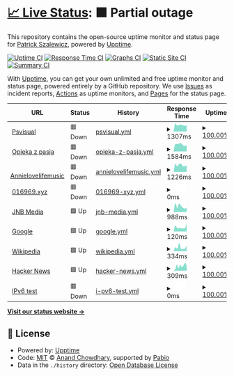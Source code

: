 # [📈 Live Status](https://fachinformatiker.github.io/upptime): <!--live status--> **🟧 Partial outage**

This repository contains the open-source uptime monitor and status page for [Patrick Szalewicz](https://psvisual.de), powered by [Upptime](https://github.com/upptime/upptime).

[![Uptime CI](https://github.com/fachinformatiker/upptime/workflows/Uptime%20CI/badge.svg)](https://github.com/fachinformatiker/upptime/actions?query=workflow%3A%22Uptime+CI%22)
[![Response Time CI](https://github.com/fachinformatiker/upptime/workflows/Response%20Time%20CI/badge.svg)](https://github.com/fachinformatiker/upptime/actions?query=workflow%3A%22Response+Time+CI%22)
[![Graphs CI](https://github.com/fachinformatiker/upptime/workflows/Graphs%20CI/badge.svg)](https://github.com/fachinformatiker/upptime/actions?query=workflow%3A%22Graphs+CI%22)
[![Static Site CI](https://github.com/fachinformatiker/upptime/workflows/Static%20Site%20CI/badge.svg)](https://github.com/fachinformatiker/upptime/actions?query=workflow%3A%22Static+Site+CI%22)
[![Summary CI](https://github.com/fachinformatiker/upptime/workflows/Summary%20CI/badge.svg)](https://github.com/fachinformatiker/upptime/actions?query=workflow%3A%22Summary+CI%22)

With [Upptime](https://upptime.js.org), you can get your own unlimited and free uptime monitor and status page, powered entirely by a GitHub repository. We use [Issues](https://github.com/fachinformatiker/upptime/issues) as incident reports, [Actions](https://github.com/fachinformatiker/upptime/actions) as uptime monitors, and [Pages](https://fachinformatiker.github.io/upptime) for the status page.

<!--start: status pages-->
<!-- This summary is generated by Upptime (https://github.com/upptime/upptime) -->
<!-- Do not edit this manually, your changes will be overwritten -->
<!-- prettier-ignore -->
| URL | Status | History | Response Time | Uptime |
| --- | ------ | ------- | ------------- | ------ |
| <img alt="" src="https://icons.duckduckgo.com/ip3/psvisual.de.ico" height="13"> [Psvisual](https://psvisual.de) | 🟥 Down | [psvisual.yml](https://github.com/fachinformatiker/upptime/commits/HEAD/history/psvisual.yml) | <details><summary><img alt="Response time graph" src="./graphs/psvisual/response-time-week.png" height="20"> 1307ms</summary><br><a href="https://fachinformatiker.github.io/upptime/history/psvisual"><img alt="Response time 1228" src="https://img.shields.io/endpoint?url=https%3A%2F%2Fraw.githubusercontent.com%2Ffachinformatiker%2Fupptime%2FHEAD%2Fapi%2Fpsvisual%2Fresponse-time.json"></a><br><a href="https://fachinformatiker.github.io/upptime/history/psvisual"><img alt="24-hour response time 1265" src="https://img.shields.io/endpoint?url=https%3A%2F%2Fraw.githubusercontent.com%2Ffachinformatiker%2Fupptime%2FHEAD%2Fapi%2Fpsvisual%2Fresponse-time-day.json"></a><br><a href="https://fachinformatiker.github.io/upptime/history/psvisual"><img alt="7-day response time 1307" src="https://img.shields.io/endpoint?url=https%3A%2F%2Fraw.githubusercontent.com%2Ffachinformatiker%2Fupptime%2FHEAD%2Fapi%2Fpsvisual%2Fresponse-time-week.json"></a><br><a href="https://fachinformatiker.github.io/upptime/history/psvisual"><img alt="30-day response time 1228" src="https://img.shields.io/endpoint?url=https%3A%2F%2Fraw.githubusercontent.com%2Ffachinformatiker%2Fupptime%2FHEAD%2Fapi%2Fpsvisual%2Fresponse-time-month.json"></a><br><a href="https://fachinformatiker.github.io/upptime/history/psvisual"><img alt="1-year response time 1228" src="https://img.shields.io/endpoint?url=https%3A%2F%2Fraw.githubusercontent.com%2Ffachinformatiker%2Fupptime%2FHEAD%2Fapi%2Fpsvisual%2Fresponse-time-year.json"></a></details> | <details><summary><a href="https://fachinformatiker.github.io/upptime/history/psvisual">100.00%</a></summary><a href="https://fachinformatiker.github.io/upptime/history/psvisual"><img alt="All-time uptime 100.00%" src="https://img.shields.io/endpoint?url=https%3A%2F%2Fraw.githubusercontent.com%2Ffachinformatiker%2Fupptime%2FHEAD%2Fapi%2Fpsvisual%2Fuptime.json"></a><br><a href="https://fachinformatiker.github.io/upptime/history/psvisual"><img alt="24-hour uptime 99.99%" src="https://img.shields.io/endpoint?url=https%3A%2F%2Fraw.githubusercontent.com%2Ffachinformatiker%2Fupptime%2FHEAD%2Fapi%2Fpsvisual%2Fuptime-day.json"></a><br><a href="https://fachinformatiker.github.io/upptime/history/psvisual"><img alt="7-day uptime 100.00%" src="https://img.shields.io/endpoint?url=https%3A%2F%2Fraw.githubusercontent.com%2Ffachinformatiker%2Fupptime%2FHEAD%2Fapi%2Fpsvisual%2Fuptime-week.json"></a><br><a href="https://fachinformatiker.github.io/upptime/history/psvisual"><img alt="30-day uptime 100.00%" src="https://img.shields.io/endpoint?url=https%3A%2F%2Fraw.githubusercontent.com%2Ffachinformatiker%2Fupptime%2FHEAD%2Fapi%2Fpsvisual%2Fuptime-month.json"></a><br><a href="https://fachinformatiker.github.io/upptime/history/psvisual"><img alt="1-year uptime 100.00%" src="https://img.shields.io/endpoint?url=https%3A%2F%2Fraw.githubusercontent.com%2Ffachinformatiker%2Fupptime%2FHEAD%2Fapi%2Fpsvisual%2Fuptime-year.json"></a></details>
| <img alt="" src="https://icons.duckduckgo.com/ip3/opiekazpasja.pl.ico" height="13"> [Opieka z pasja](https://opiekazpasja.pl) | 🟥 Down | [opieka-z-pasja.yml](https://github.com/fachinformatiker/upptime/commits/HEAD/history/opieka-z-pasja.yml) | <details><summary><img alt="Response time graph" src="./graphs/opieka-z-pasja/response-time-week.png" height="20"> 1584ms</summary><br><a href="https://fachinformatiker.github.io/upptime/history/opieka-z-pasja"><img alt="Response time 1559" src="https://img.shields.io/endpoint?url=https%3A%2F%2Fraw.githubusercontent.com%2Ffachinformatiker%2Fupptime%2FHEAD%2Fapi%2Fopieka-z-pasja%2Fresponse-time.json"></a><br><a href="https://fachinformatiker.github.io/upptime/history/opieka-z-pasja"><img alt="24-hour response time 1439" src="https://img.shields.io/endpoint?url=https%3A%2F%2Fraw.githubusercontent.com%2Ffachinformatiker%2Fupptime%2FHEAD%2Fapi%2Fopieka-z-pasja%2Fresponse-time-day.json"></a><br><a href="https://fachinformatiker.github.io/upptime/history/opieka-z-pasja"><img alt="7-day response time 1584" src="https://img.shields.io/endpoint?url=https%3A%2F%2Fraw.githubusercontent.com%2Ffachinformatiker%2Fupptime%2FHEAD%2Fapi%2Fopieka-z-pasja%2Fresponse-time-week.json"></a><br><a href="https://fachinformatiker.github.io/upptime/history/opieka-z-pasja"><img alt="30-day response time 1559" src="https://img.shields.io/endpoint?url=https%3A%2F%2Fraw.githubusercontent.com%2Ffachinformatiker%2Fupptime%2FHEAD%2Fapi%2Fopieka-z-pasja%2Fresponse-time-month.json"></a><br><a href="https://fachinformatiker.github.io/upptime/history/opieka-z-pasja"><img alt="1-year response time 1559" src="https://img.shields.io/endpoint?url=https%3A%2F%2Fraw.githubusercontent.com%2Ffachinformatiker%2Fupptime%2FHEAD%2Fapi%2Fopieka-z-pasja%2Fresponse-time-year.json"></a></details> | <details><summary><a href="https://fachinformatiker.github.io/upptime/history/opieka-z-pasja">100.00%</a></summary><a href="https://fachinformatiker.github.io/upptime/history/opieka-z-pasja"><img alt="All-time uptime 100.00%" src="https://img.shields.io/endpoint?url=https%3A%2F%2Fraw.githubusercontent.com%2Ffachinformatiker%2Fupptime%2FHEAD%2Fapi%2Fopieka-z-pasja%2Fuptime.json"></a><br><a href="https://fachinformatiker.github.io/upptime/history/opieka-z-pasja"><img alt="24-hour uptime 99.99%" src="https://img.shields.io/endpoint?url=https%3A%2F%2Fraw.githubusercontent.com%2Ffachinformatiker%2Fupptime%2FHEAD%2Fapi%2Fopieka-z-pasja%2Fuptime-day.json"></a><br><a href="https://fachinformatiker.github.io/upptime/history/opieka-z-pasja"><img alt="7-day uptime 100.00%" src="https://img.shields.io/endpoint?url=https%3A%2F%2Fraw.githubusercontent.com%2Ffachinformatiker%2Fupptime%2FHEAD%2Fapi%2Fopieka-z-pasja%2Fuptime-week.json"></a><br><a href="https://fachinformatiker.github.io/upptime/history/opieka-z-pasja"><img alt="30-day uptime 100.00%" src="https://img.shields.io/endpoint?url=https%3A%2F%2Fraw.githubusercontent.com%2Ffachinformatiker%2Fupptime%2FHEAD%2Fapi%2Fopieka-z-pasja%2Fuptime-month.json"></a><br><a href="https://fachinformatiker.github.io/upptime/history/opieka-z-pasja"><img alt="1-year uptime 100.00%" src="https://img.shields.io/endpoint?url=https%3A%2F%2Fraw.githubusercontent.com%2Ffachinformatiker%2Fupptime%2FHEAD%2Fapi%2Fopieka-z-pasja%2Fuptime-year.json"></a></details>
| <img alt="" src="https://icons.duckduckgo.com/ip3/annielovelifemusic.de.ico" height="13"> [Annielovelifemusic](https://annielovelifemusic.de) | 🟥 Down | [annielovelifemusic.yml](https://github.com/fachinformatiker/upptime/commits/HEAD/history/annielovelifemusic.yml) | <details><summary><img alt="Response time graph" src="./graphs/annielovelifemusic/response-time-week.png" height="20"> 1226ms</summary><br><a href="https://fachinformatiker.github.io/upptime/history/annielovelifemusic"><img alt="Response time 1126" src="https://img.shields.io/endpoint?url=https%3A%2F%2Fraw.githubusercontent.com%2Ffachinformatiker%2Fupptime%2FHEAD%2Fapi%2Fannielovelifemusic%2Fresponse-time.json"></a><br><a href="https://fachinformatiker.github.io/upptime/history/annielovelifemusic"><img alt="24-hour response time 1126" src="https://img.shields.io/endpoint?url=https%3A%2F%2Fraw.githubusercontent.com%2Ffachinformatiker%2Fupptime%2FHEAD%2Fapi%2Fannielovelifemusic%2Fresponse-time-day.json"></a><br><a href="https://fachinformatiker.github.io/upptime/history/annielovelifemusic"><img alt="7-day response time 1226" src="https://img.shields.io/endpoint?url=https%3A%2F%2Fraw.githubusercontent.com%2Ffachinformatiker%2Fupptime%2FHEAD%2Fapi%2Fannielovelifemusic%2Fresponse-time-week.json"></a><br><a href="https://fachinformatiker.github.io/upptime/history/annielovelifemusic"><img alt="30-day response time 1126" src="https://img.shields.io/endpoint?url=https%3A%2F%2Fraw.githubusercontent.com%2Ffachinformatiker%2Fupptime%2FHEAD%2Fapi%2Fannielovelifemusic%2Fresponse-time-month.json"></a><br><a href="https://fachinformatiker.github.io/upptime/history/annielovelifemusic"><img alt="1-year response time 1126" src="https://img.shields.io/endpoint?url=https%3A%2F%2Fraw.githubusercontent.com%2Ffachinformatiker%2Fupptime%2FHEAD%2Fapi%2Fannielovelifemusic%2Fresponse-time-year.json"></a></details> | <details><summary><a href="https://fachinformatiker.github.io/upptime/history/annielovelifemusic">100.00%</a></summary><a href="https://fachinformatiker.github.io/upptime/history/annielovelifemusic"><img alt="All-time uptime 100.00%" src="https://img.shields.io/endpoint?url=https%3A%2F%2Fraw.githubusercontent.com%2Ffachinformatiker%2Fupptime%2FHEAD%2Fapi%2Fannielovelifemusic%2Fuptime.json"></a><br><a href="https://fachinformatiker.github.io/upptime/history/annielovelifemusic"><img alt="24-hour uptime 99.99%" src="https://img.shields.io/endpoint?url=https%3A%2F%2Fraw.githubusercontent.com%2Ffachinformatiker%2Fupptime%2FHEAD%2Fapi%2Fannielovelifemusic%2Fuptime-day.json"></a><br><a href="https://fachinformatiker.github.io/upptime/history/annielovelifemusic"><img alt="7-day uptime 100.00%" src="https://img.shields.io/endpoint?url=https%3A%2F%2Fraw.githubusercontent.com%2Ffachinformatiker%2Fupptime%2FHEAD%2Fapi%2Fannielovelifemusic%2Fuptime-week.json"></a><br><a href="https://fachinformatiker.github.io/upptime/history/annielovelifemusic"><img alt="30-day uptime 100.00%" src="https://img.shields.io/endpoint?url=https%3A%2F%2Fraw.githubusercontent.com%2Ffachinformatiker%2Fupptime%2FHEAD%2Fapi%2Fannielovelifemusic%2Fuptime-month.json"></a><br><a href="https://fachinformatiker.github.io/upptime/history/annielovelifemusic"><img alt="1-year uptime 100.00%" src="https://img.shields.io/endpoint?url=https%3A%2F%2Fraw.githubusercontent.com%2Ffachinformatiker%2Fupptime%2FHEAD%2Fapi%2Fannielovelifemusic%2Fuptime-year.json"></a></details>
| <img alt="" src="https://icons.duckduckgo.com/ip3/016969.xyz.ico" height="13"> [016969.xyz](https://016969.xyz) | 🟥 Down | [016969-xyz.yml](https://github.com/fachinformatiker/upptime/commits/HEAD/history/016969-xyz.yml) | <details><summary><img alt="Response time graph" src="./graphs/016969-xyz/response-time-week.png" height="20"> 0ms</summary><br><a href="https://fachinformatiker.github.io/upptime/history/016969-xyz"><img alt="Response time 0" src="https://img.shields.io/endpoint?url=https%3A%2F%2Fraw.githubusercontent.com%2Ffachinformatiker%2Fupptime%2FHEAD%2Fapi%2F016969-xyz%2Fresponse-time.json"></a><br><a href="https://fachinformatiker.github.io/upptime/history/016969-xyz"><img alt="24-hour response time 0" src="https://img.shields.io/endpoint?url=https%3A%2F%2Fraw.githubusercontent.com%2Ffachinformatiker%2Fupptime%2FHEAD%2Fapi%2F016969-xyz%2Fresponse-time-day.json"></a><br><a href="https://fachinformatiker.github.io/upptime/history/016969-xyz"><img alt="7-day response time 0" src="https://img.shields.io/endpoint?url=https%3A%2F%2Fraw.githubusercontent.com%2Ffachinformatiker%2Fupptime%2FHEAD%2Fapi%2F016969-xyz%2Fresponse-time-week.json"></a><br><a href="https://fachinformatiker.github.io/upptime/history/016969-xyz"><img alt="30-day response time 0" src="https://img.shields.io/endpoint?url=https%3A%2F%2Fraw.githubusercontent.com%2Ffachinformatiker%2Fupptime%2FHEAD%2Fapi%2F016969-xyz%2Fresponse-time-month.json"></a><br><a href="https://fachinformatiker.github.io/upptime/history/016969-xyz"><img alt="1-year response time 0" src="https://img.shields.io/endpoint?url=https%3A%2F%2Fraw.githubusercontent.com%2Ffachinformatiker%2Fupptime%2FHEAD%2Fapi%2F016969-xyz%2Fresponse-time-year.json"></a></details> | <details><summary><a href="https://fachinformatiker.github.io/upptime/history/016969-xyz">100.00%</a></summary><a href="https://fachinformatiker.github.io/upptime/history/016969-xyz"><img alt="All-time uptime 100.00%" src="https://img.shields.io/endpoint?url=https%3A%2F%2Fraw.githubusercontent.com%2Ffachinformatiker%2Fupptime%2FHEAD%2Fapi%2F016969-xyz%2Fuptime.json"></a><br><a href="https://fachinformatiker.github.io/upptime/history/016969-xyz"><img alt="24-hour uptime 100.00%" src="https://img.shields.io/endpoint?url=https%3A%2F%2Fraw.githubusercontent.com%2Ffachinformatiker%2Fupptime%2FHEAD%2Fapi%2F016969-xyz%2Fuptime-day.json"></a><br><a href="https://fachinformatiker.github.io/upptime/history/016969-xyz"><img alt="7-day uptime 100.00%" src="https://img.shields.io/endpoint?url=https%3A%2F%2Fraw.githubusercontent.com%2Ffachinformatiker%2Fupptime%2FHEAD%2Fapi%2F016969-xyz%2Fuptime-week.json"></a><br><a href="https://fachinformatiker.github.io/upptime/history/016969-xyz"><img alt="30-day uptime 100.00%" src="https://img.shields.io/endpoint?url=https%3A%2F%2Fraw.githubusercontent.com%2Ffachinformatiker%2Fupptime%2FHEAD%2Fapi%2F016969-xyz%2Fuptime-month.json"></a><br><a href="https://fachinformatiker.github.io/upptime/history/016969-xyz"><img alt="1-year uptime 100.00%" src="https://img.shields.io/endpoint?url=https%3A%2F%2Fraw.githubusercontent.com%2Ffachinformatiker%2Fupptime%2FHEAD%2Fapi%2F016969-xyz%2Fuptime-year.json"></a></details>
| <img alt="" src="https://icons.duckduckgo.com/ip3/jnbmedia.de.ico" height="13"> [JNB Media](https://jnbmedia.de) | 🟩 Up | [jnb-media.yml](https://github.com/fachinformatiker/upptime/commits/HEAD/history/jnb-media.yml) | <details><summary><img alt="Response time graph" src="./graphs/jnb-media/response-time-week.png" height="20"> 988ms</summary><br><a href="https://fachinformatiker.github.io/upptime/history/jnb-media"><img alt="Response time 842" src="https://img.shields.io/endpoint?url=https%3A%2F%2Fraw.githubusercontent.com%2Ffachinformatiker%2Fupptime%2FHEAD%2Fapi%2Fjnb-media%2Fresponse-time.json"></a><br><a href="https://fachinformatiker.github.io/upptime/history/jnb-media"><img alt="24-hour response time 773" src="https://img.shields.io/endpoint?url=https%3A%2F%2Fraw.githubusercontent.com%2Ffachinformatiker%2Fupptime%2FHEAD%2Fapi%2Fjnb-media%2Fresponse-time-day.json"></a><br><a href="https://fachinformatiker.github.io/upptime/history/jnb-media"><img alt="7-day response time 988" src="https://img.shields.io/endpoint?url=https%3A%2F%2Fraw.githubusercontent.com%2Ffachinformatiker%2Fupptime%2FHEAD%2Fapi%2Fjnb-media%2Fresponse-time-week.json"></a><br><a href="https://fachinformatiker.github.io/upptime/history/jnb-media"><img alt="30-day response time 842" src="https://img.shields.io/endpoint?url=https%3A%2F%2Fraw.githubusercontent.com%2Ffachinformatiker%2Fupptime%2FHEAD%2Fapi%2Fjnb-media%2Fresponse-time-month.json"></a><br><a href="https://fachinformatiker.github.io/upptime/history/jnb-media"><img alt="1-year response time 842" src="https://img.shields.io/endpoint?url=https%3A%2F%2Fraw.githubusercontent.com%2Ffachinformatiker%2Fupptime%2FHEAD%2Fapi%2Fjnb-media%2Fresponse-time-year.json"></a></details> | <details><summary><a href="https://fachinformatiker.github.io/upptime/history/jnb-media">100.00%</a></summary><a href="https://fachinformatiker.github.io/upptime/history/jnb-media"><img alt="All-time uptime 100.00%" src="https://img.shields.io/endpoint?url=https%3A%2F%2Fraw.githubusercontent.com%2Ffachinformatiker%2Fupptime%2FHEAD%2Fapi%2Fjnb-media%2Fuptime.json"></a><br><a href="https://fachinformatiker.github.io/upptime/history/jnb-media"><img alt="24-hour uptime 100.00%" src="https://img.shields.io/endpoint?url=https%3A%2F%2Fraw.githubusercontent.com%2Ffachinformatiker%2Fupptime%2FHEAD%2Fapi%2Fjnb-media%2Fuptime-day.json"></a><br><a href="https://fachinformatiker.github.io/upptime/history/jnb-media"><img alt="7-day uptime 100.00%" src="https://img.shields.io/endpoint?url=https%3A%2F%2Fraw.githubusercontent.com%2Ffachinformatiker%2Fupptime%2FHEAD%2Fapi%2Fjnb-media%2Fuptime-week.json"></a><br><a href="https://fachinformatiker.github.io/upptime/history/jnb-media"><img alt="30-day uptime 100.00%" src="https://img.shields.io/endpoint?url=https%3A%2F%2Fraw.githubusercontent.com%2Ffachinformatiker%2Fupptime%2FHEAD%2Fapi%2Fjnb-media%2Fuptime-month.json"></a><br><a href="https://fachinformatiker.github.io/upptime/history/jnb-media"><img alt="1-year uptime 100.00%" src="https://img.shields.io/endpoint?url=https%3A%2F%2Fraw.githubusercontent.com%2Ffachinformatiker%2Fupptime%2FHEAD%2Fapi%2Fjnb-media%2Fuptime-year.json"></a></details>
| <img alt="" src="https://icons.duckduckgo.com/ip3/www.google.com.ico" height="13"> [Google](https://www.google.com) | 🟩 Up | [google.yml](https://github.com/fachinformatiker/upptime/commits/HEAD/history/google.yml) | <details><summary><img alt="Response time graph" src="./graphs/google/response-time-week.png" height="20"> 120ms</summary><br><a href="https://fachinformatiker.github.io/upptime/history/google"><img alt="Response time 105" src="https://img.shields.io/endpoint?url=https%3A%2F%2Fraw.githubusercontent.com%2Ffachinformatiker%2Fupptime%2FHEAD%2Fapi%2Fgoogle%2Fresponse-time.json"></a><br><a href="https://fachinformatiker.github.io/upptime/history/google"><img alt="24-hour response time 211" src="https://img.shields.io/endpoint?url=https%3A%2F%2Fraw.githubusercontent.com%2Ffachinformatiker%2Fupptime%2FHEAD%2Fapi%2Fgoogle%2Fresponse-time-day.json"></a><br><a href="https://fachinformatiker.github.io/upptime/history/google"><img alt="7-day response time 120" src="https://img.shields.io/endpoint?url=https%3A%2F%2Fraw.githubusercontent.com%2Ffachinformatiker%2Fupptime%2FHEAD%2Fapi%2Fgoogle%2Fresponse-time-week.json"></a><br><a href="https://fachinformatiker.github.io/upptime/history/google"><img alt="30-day response time 105" src="https://img.shields.io/endpoint?url=https%3A%2F%2Fraw.githubusercontent.com%2Ffachinformatiker%2Fupptime%2FHEAD%2Fapi%2Fgoogle%2Fresponse-time-month.json"></a><br><a href="https://fachinformatiker.github.io/upptime/history/google"><img alt="1-year response time 105" src="https://img.shields.io/endpoint?url=https%3A%2F%2Fraw.githubusercontent.com%2Ffachinformatiker%2Fupptime%2FHEAD%2Fapi%2Fgoogle%2Fresponse-time-year.json"></a></details> | <details><summary><a href="https://fachinformatiker.github.io/upptime/history/google">100.00%</a></summary><a href="https://fachinformatiker.github.io/upptime/history/google"><img alt="All-time uptime 100.00%" src="https://img.shields.io/endpoint?url=https%3A%2F%2Fraw.githubusercontent.com%2Ffachinformatiker%2Fupptime%2FHEAD%2Fapi%2Fgoogle%2Fuptime.json"></a><br><a href="https://fachinformatiker.github.io/upptime/history/google"><img alt="24-hour uptime 100.00%" src="https://img.shields.io/endpoint?url=https%3A%2F%2Fraw.githubusercontent.com%2Ffachinformatiker%2Fupptime%2FHEAD%2Fapi%2Fgoogle%2Fuptime-day.json"></a><br><a href="https://fachinformatiker.github.io/upptime/history/google"><img alt="7-day uptime 100.00%" src="https://img.shields.io/endpoint?url=https%3A%2F%2Fraw.githubusercontent.com%2Ffachinformatiker%2Fupptime%2FHEAD%2Fapi%2Fgoogle%2Fuptime-week.json"></a><br><a href="https://fachinformatiker.github.io/upptime/history/google"><img alt="30-day uptime 100.00%" src="https://img.shields.io/endpoint?url=https%3A%2F%2Fraw.githubusercontent.com%2Ffachinformatiker%2Fupptime%2FHEAD%2Fapi%2Fgoogle%2Fuptime-month.json"></a><br><a href="https://fachinformatiker.github.io/upptime/history/google"><img alt="1-year uptime 100.00%" src="https://img.shields.io/endpoint?url=https%3A%2F%2Fraw.githubusercontent.com%2Ffachinformatiker%2Fupptime%2FHEAD%2Fapi%2Fgoogle%2Fuptime-year.json"></a></details>
| <img alt="" src="https://icons.duckduckgo.com/ip3/en.wikipedia.org.ico" height="13"> [Wikipedia](https://en.wikipedia.org) | 🟩 Up | [wikipedia.yml](https://github.com/fachinformatiker/upptime/commits/HEAD/history/wikipedia.yml) | <details><summary><img alt="Response time graph" src="./graphs/wikipedia/response-time-week.png" height="20"> 334ms</summary><br><a href="https://fachinformatiker.github.io/upptime/history/wikipedia"><img alt="Response time 288" src="https://img.shields.io/endpoint?url=https%3A%2F%2Fraw.githubusercontent.com%2Ffachinformatiker%2Fupptime%2FHEAD%2Fapi%2Fwikipedia%2Fresponse-time.json"></a><br><a href="https://fachinformatiker.github.io/upptime/history/wikipedia"><img alt="24-hour response time 494" src="https://img.shields.io/endpoint?url=https%3A%2F%2Fraw.githubusercontent.com%2Ffachinformatiker%2Fupptime%2FHEAD%2Fapi%2Fwikipedia%2Fresponse-time-day.json"></a><br><a href="https://fachinformatiker.github.io/upptime/history/wikipedia"><img alt="7-day response time 334" src="https://img.shields.io/endpoint?url=https%3A%2F%2Fraw.githubusercontent.com%2Ffachinformatiker%2Fupptime%2FHEAD%2Fapi%2Fwikipedia%2Fresponse-time-week.json"></a><br><a href="https://fachinformatiker.github.io/upptime/history/wikipedia"><img alt="30-day response time 288" src="https://img.shields.io/endpoint?url=https%3A%2F%2Fraw.githubusercontent.com%2Ffachinformatiker%2Fupptime%2FHEAD%2Fapi%2Fwikipedia%2Fresponse-time-month.json"></a><br><a href="https://fachinformatiker.github.io/upptime/history/wikipedia"><img alt="1-year response time 288" src="https://img.shields.io/endpoint?url=https%3A%2F%2Fraw.githubusercontent.com%2Ffachinformatiker%2Fupptime%2FHEAD%2Fapi%2Fwikipedia%2Fresponse-time-year.json"></a></details> | <details><summary><a href="https://fachinformatiker.github.io/upptime/history/wikipedia">100.00%</a></summary><a href="https://fachinformatiker.github.io/upptime/history/wikipedia"><img alt="All-time uptime 100.00%" src="https://img.shields.io/endpoint?url=https%3A%2F%2Fraw.githubusercontent.com%2Ffachinformatiker%2Fupptime%2FHEAD%2Fapi%2Fwikipedia%2Fuptime.json"></a><br><a href="https://fachinformatiker.github.io/upptime/history/wikipedia"><img alt="24-hour uptime 100.00%" src="https://img.shields.io/endpoint?url=https%3A%2F%2Fraw.githubusercontent.com%2Ffachinformatiker%2Fupptime%2FHEAD%2Fapi%2Fwikipedia%2Fuptime-day.json"></a><br><a href="https://fachinformatiker.github.io/upptime/history/wikipedia"><img alt="7-day uptime 100.00%" src="https://img.shields.io/endpoint?url=https%3A%2F%2Fraw.githubusercontent.com%2Ffachinformatiker%2Fupptime%2FHEAD%2Fapi%2Fwikipedia%2Fuptime-week.json"></a><br><a href="https://fachinformatiker.github.io/upptime/history/wikipedia"><img alt="30-day uptime 100.00%" src="https://img.shields.io/endpoint?url=https%3A%2F%2Fraw.githubusercontent.com%2Ffachinformatiker%2Fupptime%2FHEAD%2Fapi%2Fwikipedia%2Fuptime-month.json"></a><br><a href="https://fachinformatiker.github.io/upptime/history/wikipedia"><img alt="1-year uptime 100.00%" src="https://img.shields.io/endpoint?url=https%3A%2F%2Fraw.githubusercontent.com%2Ffachinformatiker%2Fupptime%2FHEAD%2Fapi%2Fwikipedia%2Fuptime-year.json"></a></details>
| <img alt="" src="https://icons.duckduckgo.com/ip3/news.ycombinator.com.ico" height="13"> [Hacker News](https://news.ycombinator.com) | 🟩 Up | [hacker-news.yml](https://github.com/fachinformatiker/upptime/commits/HEAD/history/hacker-news.yml) | <details><summary><img alt="Response time graph" src="./graphs/hacker-news/response-time-week.png" height="20"> 309ms</summary><br><a href="https://fachinformatiker.github.io/upptime/history/hacker-news"><img alt="Response time 335" src="https://img.shields.io/endpoint?url=https%3A%2F%2Fraw.githubusercontent.com%2Ffachinformatiker%2Fupptime%2FHEAD%2Fapi%2Fhacker-news%2Fresponse-time.json"></a><br><a href="https://fachinformatiker.github.io/upptime/history/hacker-news"><img alt="24-hour response time 341" src="https://img.shields.io/endpoint?url=https%3A%2F%2Fraw.githubusercontent.com%2Ffachinformatiker%2Fupptime%2FHEAD%2Fapi%2Fhacker-news%2Fresponse-time-day.json"></a><br><a href="https://fachinformatiker.github.io/upptime/history/hacker-news"><img alt="7-day response time 309" src="https://img.shields.io/endpoint?url=https%3A%2F%2Fraw.githubusercontent.com%2Ffachinformatiker%2Fupptime%2FHEAD%2Fapi%2Fhacker-news%2Fresponse-time-week.json"></a><br><a href="https://fachinformatiker.github.io/upptime/history/hacker-news"><img alt="30-day response time 335" src="https://img.shields.io/endpoint?url=https%3A%2F%2Fraw.githubusercontent.com%2Ffachinformatiker%2Fupptime%2FHEAD%2Fapi%2Fhacker-news%2Fresponse-time-month.json"></a><br><a href="https://fachinformatiker.github.io/upptime/history/hacker-news"><img alt="1-year response time 335" src="https://img.shields.io/endpoint?url=https%3A%2F%2Fraw.githubusercontent.com%2Ffachinformatiker%2Fupptime%2FHEAD%2Fapi%2Fhacker-news%2Fresponse-time-year.json"></a></details> | <details><summary><a href="https://fachinformatiker.github.io/upptime/history/hacker-news">100.00%</a></summary><a href="https://fachinformatiker.github.io/upptime/history/hacker-news"><img alt="All-time uptime 100.00%" src="https://img.shields.io/endpoint?url=https%3A%2F%2Fraw.githubusercontent.com%2Ffachinformatiker%2Fupptime%2FHEAD%2Fapi%2Fhacker-news%2Fuptime.json"></a><br><a href="https://fachinformatiker.github.io/upptime/history/hacker-news"><img alt="24-hour uptime 100.00%" src="https://img.shields.io/endpoint?url=https%3A%2F%2Fraw.githubusercontent.com%2Ffachinformatiker%2Fupptime%2FHEAD%2Fapi%2Fhacker-news%2Fuptime-day.json"></a><br><a href="https://fachinformatiker.github.io/upptime/history/hacker-news"><img alt="7-day uptime 100.00%" src="https://img.shields.io/endpoint?url=https%3A%2F%2Fraw.githubusercontent.com%2Ffachinformatiker%2Fupptime%2FHEAD%2Fapi%2Fhacker-news%2Fuptime-week.json"></a><br><a href="https://fachinformatiker.github.io/upptime/history/hacker-news"><img alt="30-day uptime 100.00%" src="https://img.shields.io/endpoint?url=https%3A%2F%2Fraw.githubusercontent.com%2Ffachinformatiker%2Fupptime%2FHEAD%2Fapi%2Fhacker-news%2Fuptime-month.json"></a><br><a href="https://fachinformatiker.github.io/upptime/history/hacker-news"><img alt="1-year uptime 100.00%" src="https://img.shields.io/endpoint?url=https%3A%2F%2Fraw.githubusercontent.com%2Ffachinformatiker%2Fupptime%2FHEAD%2Fapi%2Fhacker-news%2Fuptime-year.json"></a></details>
| <img alt="" src="https://icons.duckduckgo.com/ip3/null.ico" height="13"> [IPv6 test](forwardemail.net) | 🟥 Down | [i-pv6-test.yml](https://github.com/fachinformatiker/upptime/commits/HEAD/history/i-pv6-test.yml) | <details><summary><img alt="Response time graph" src="./graphs/i-pv6-test/response-time-week.png" height="20"> 0ms</summary><br><a href="https://fachinformatiker.github.io/upptime/history/i-pv6-test"><img alt="Response time 0" src="https://img.shields.io/endpoint?url=https%3A%2F%2Fraw.githubusercontent.com%2Ffachinformatiker%2Fupptime%2FHEAD%2Fapi%2Fi-pv6-test%2Fresponse-time.json"></a><br><a href="https://fachinformatiker.github.io/upptime/history/i-pv6-test"><img alt="24-hour response time 0" src="https://img.shields.io/endpoint?url=https%3A%2F%2Fraw.githubusercontent.com%2Ffachinformatiker%2Fupptime%2FHEAD%2Fapi%2Fi-pv6-test%2Fresponse-time-day.json"></a><br><a href="https://fachinformatiker.github.io/upptime/history/i-pv6-test"><img alt="7-day response time 0" src="https://img.shields.io/endpoint?url=https%3A%2F%2Fraw.githubusercontent.com%2Ffachinformatiker%2Fupptime%2FHEAD%2Fapi%2Fi-pv6-test%2Fresponse-time-week.json"></a><br><a href="https://fachinformatiker.github.io/upptime/history/i-pv6-test"><img alt="30-day response time 0" src="https://img.shields.io/endpoint?url=https%3A%2F%2Fraw.githubusercontent.com%2Ffachinformatiker%2Fupptime%2FHEAD%2Fapi%2Fi-pv6-test%2Fresponse-time-month.json"></a><br><a href="https://fachinformatiker.github.io/upptime/history/i-pv6-test"><img alt="1-year response time 0" src="https://img.shields.io/endpoint?url=https%3A%2F%2Fraw.githubusercontent.com%2Ffachinformatiker%2Fupptime%2FHEAD%2Fapi%2Fi-pv6-test%2Fresponse-time-year.json"></a></details> | <details><summary><a href="https://fachinformatiker.github.io/upptime/history/i-pv6-test">100.00%</a></summary><a href="https://fachinformatiker.github.io/upptime/history/i-pv6-test"><img alt="All-time uptime 100.00%" src="https://img.shields.io/endpoint?url=https%3A%2F%2Fraw.githubusercontent.com%2Ffachinformatiker%2Fupptime%2FHEAD%2Fapi%2Fi-pv6-test%2Fuptime.json"></a><br><a href="https://fachinformatiker.github.io/upptime/history/i-pv6-test"><img alt="24-hour uptime 100.00%" src="https://img.shields.io/endpoint?url=https%3A%2F%2Fraw.githubusercontent.com%2Ffachinformatiker%2Fupptime%2FHEAD%2Fapi%2Fi-pv6-test%2Fuptime-day.json"></a><br><a href="https://fachinformatiker.github.io/upptime/history/i-pv6-test"><img alt="7-day uptime 100.00%" src="https://img.shields.io/endpoint?url=https%3A%2F%2Fraw.githubusercontent.com%2Ffachinformatiker%2Fupptime%2FHEAD%2Fapi%2Fi-pv6-test%2Fuptime-week.json"></a><br><a href="https://fachinformatiker.github.io/upptime/history/i-pv6-test"><img alt="30-day uptime 100.00%" src="https://img.shields.io/endpoint?url=https%3A%2F%2Fraw.githubusercontent.com%2Ffachinformatiker%2Fupptime%2FHEAD%2Fapi%2Fi-pv6-test%2Fuptime-month.json"></a><br><a href="https://fachinformatiker.github.io/upptime/history/i-pv6-test"><img alt="1-year uptime 100.00%" src="https://img.shields.io/endpoint?url=https%3A%2F%2Fraw.githubusercontent.com%2Ffachinformatiker%2Fupptime%2FHEAD%2Fapi%2Fi-pv6-test%2Fuptime-year.json"></a></details>

<!--end: status pages-->

[**Visit our status website →**](https://fachinformatiker.github.io/upptime)

## 📄 License

- Powered by: [Upptime](https://github.com/upptime/upptime)
- Code: [MIT](./LICENSE) © [Anand Chowdhary](https://anandchowdhary.com), supported by [Pabio](https://pabio.com)
- Data in the `./history` directory: [Open Database License](https://opendatacommons.org/licenses/odbl/1-0/)
